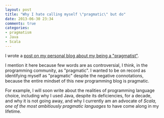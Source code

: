 ```yaml
---
layout: post
title: "Why I hate calling myself \"pragmatic\" but do"
date: 2013-06-30 23:34
comments: true
categories:
- pragmatism
- Java
- Scala
---
```

I wrote a [post on my personal blog about my being a "pragmatist"](http://franklinchen.com/blog/2013/06/30/why-i-hate-calling-myself-pragmatic-but-do/).

I mention it here because few words are as controversial, I think, in the programming community, as "pragmatic". I wanted to be on record as identifying myself as "pragmatic" despite the negative connotations, because the entire mindset of this new programming blog is pragmatic.

For example, I will soon write about the realities of programming language choice, including why I used Java, despite its deficiencies, for a decade, and why it is not going away, and why I currently am an advocate of *Scala, one of the most ambitiously pragmatic languages* to have come along in my lifetime.
